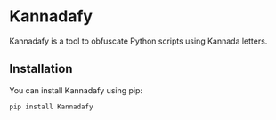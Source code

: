 # Kannadafy

Kannadafy is a tool to obfuscate Python scripts using Kannada letters.

## Installation

You can install Kannadafy using pip:

```bash
pip install Kannadafy